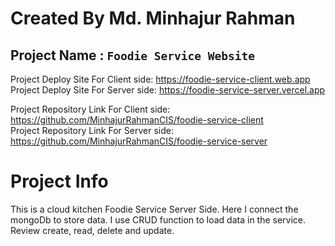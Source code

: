 # Created By Md. Minhajur Rahman

## Project Name : `Foodie Service Website`
Project Deploy Site For Client side: https://foodie-service-client.web.app 
Project Deploy Site For Server side: https://foodie-service-server.vercel.app


Project Repository Link For Client side: https://github.com/MinhajurRahmanCIS/foodie-service-client \
Project Repository Link For Server side: https://github.com/MinhajurRahmanCIS/foodie-service-server

# Project Info
This is a cloud kitchen Foodie Service Server Side. Here I connect the mongoDb to store data. I use CRUD function to load data in the service. Review create, read, delete and update.